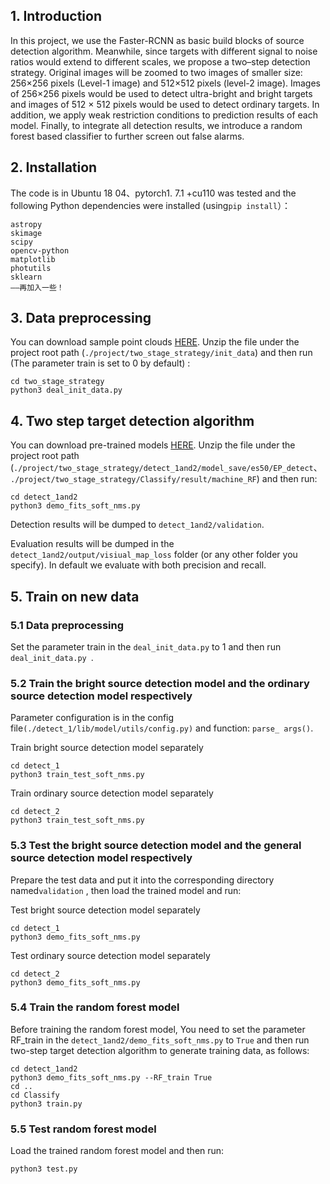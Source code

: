 ##   1. Introduction

In this project, we use the Faster-RCNN as basic build blocks of source detection algorithm. Meanwhile, since targets with different signal to noise ratios would extend to different scales, we propose a two–step detection strategy. Original images will be zoomed to two images of smaller size: 256×256 pixels (Level-1 image) and 512×512 pixels (level-2 image). Images of 256×256 pixels would be used to detect ultra-bright and bright targets and images of 512 × 512 pixels would be used to detect ordinary targets. In addition, we apply weak restriction conditions to prediction results of each model. Finally, to integrate all detection results, we introduce a random forest based classifier to further screen out false alarms. 

## 2. Installation

The code is in Ubuntu 18 04、pytorch1. 7.1 +cu110 was tested and the following Python dependencies were installed (using`pip install`）：

```
astropy
skimage
scipy
opencv-python
matplotlib
photutils
sklearn
——再加入一些！
```

## 3. Data preprocessing

You can download sample point clouds [HERE](https://drive.google.com/file/d/1oem0w5y5pjo2whBhAqTtuaYuyBu1OG8l/view?usp=sharing). Unzip the file under the project root path (`./project/two_stage_strategy/init_data`) and then run (The parameter train is set to 0 by default) :

```
cd two_stage_strategy
python3 deal_init_data.py
```

## 4. Two step target detection algorithm

You can download pre-trained models [HERE](https://drive.google.com/file/d/1oem0w5y5pjo2whBhAqTtuaYuyBu1OG8l/view?usp=sharing). Unzip the file under the project root path (`./project/two_stage_strategy/detect_1and2/model_save/es50/EP_detect`、`./project/two_stage_strategy/Classify/result/machine_RF`)  and then run:

```
cd detect_1and2
python3 demo_fits_soft_nms.py
```

Detection results will be dumped to `detect_1and2/validation`.

Evaluation results will be dumped in the `detect_1and2/output/visiual_map_loss` folder (or any other folder you specify). In default we evaluate with both precision  and recall.

## 5. Train on new data

### 5.1 Data preprocessing 

Set the parameter train in the `deal_init_data.py` to 1 and then  run  `deal_init_data.py `.

###  5.2 Train the bright source detection model and the ordinary source detection model respectively 

Parameter configuration is in the config file`(./detect_1/lib/model/utils/config.py)` and function: `parse_ args()`.

Train bright source detection model separately

```
cd detect_1
python3 train_test_soft_nms.py
```

Train ordinary source detection model separately

```
cd detect_2
python3 train_test_soft_nms.py
```

### 5.3  Test the bright source detection model and the general source detection model respectively 

Prepare the test data and put it into the corresponding directory named`validation` , then load the trained model and run:

Test bright source detection model separately

```
cd detect_1
python3 demo_fits_soft_nms.py
```

Test ordinary source detection model separately

```
cd detect_2
python3 demo_fits_soft_nms.py
```

### 5.4 Train the random forest model

Before training the random forest model,  You need  to set the parameter RF_train in the `detect_1and2/demo_fits_soft_nms.py` to `True` and then run  two-step target detection algorithm to generate training data, as follows:

```
cd detect_1and2
python3 demo_fits_soft_nms.py --RF_train True
cd ..
cd Classify
python3 train.py
```

### 5.5 Test random forest model 

Load the trained random forest model and then run:

```
python3 test.py
```

